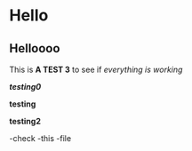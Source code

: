 # Hello

## Helloooo

This is **A TEST 3** to see if *everything is working*

***testing0***

**testing**

**testing2**

-check
-this
-file
